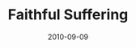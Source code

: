 ---
layout: music 
title: "Faithful Suffering  "
series: "The Faithful"
date: 2010-09-09 
description: "Chuck Mingo talks about how the faithful deal with suffering."
audio: "http://s3.amazonaws.com/crossroadsaudiomessages/TheFaithful04.mp3"
audio-duration: "33:20"
src: "http://www.crossroads.net/players/media/series/190x110_Faithful.jpg"
---